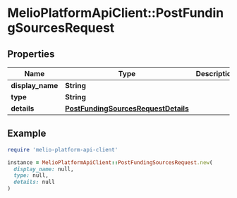 # MelioPlatformApiClient::PostFundingSourcesRequest

## Properties

| Name | Type | Description | Notes |
| ---- | ---- | ----------- | ----- |
| **display_name** | **String** |  | [optional] |
| **type** | **String** |  |  |
| **details** | [**PostFundingSourcesRequestDetails**](PostFundingSourcesRequestDetails.md) |  |  |

## Example

```ruby
require 'melio-platform-api-client'

instance = MelioPlatformApiClient::PostFundingSourcesRequest.new(
  display_name: null,
  type: null,
  details: null
)
```

